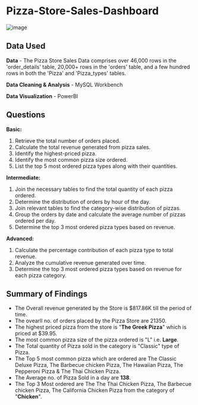 # Pizza-Store-Sales-Dashboard

![image](https://github.com/theashishbisht/Pizza-Store-Sales-Dashboard/assets/135604393/50cd5f94-770a-40eb-8ff4-2bf591255e06)


## Data Used

**Data** - The Pizza Store Sales Data comprises over 46,000 rows in the 'order_details' table, 20,000+ rows in the 'orders' table, and a few hundred rows in both the 'Pizza' and 'Pizza_types' tables.

**Data Cleaning & Analysis** - MySQL Workbench

**Data Visualization** - PowerBI

## Questions

**Basic:**
1. Retrieve the total number of orders placed.
2. Calculate the total revenue generated from pizza sales.
3. Identify the highest-priced pizza.
4. Identify the most common pizza size ordered.
5. List the top 5 most ordered pizza types along with their quantities.

**Intermediate:**
1. Join the necessary tables to find the total quantity of each pizza ordered.
2. Determine the distribution of orders by hour of the day.
3. Join relevant tables to find the category-wise distribution of pizzas.
4. Group the orders by date and calculate the average number of pizzas ordered per day.
5. Determine the top 3 most ordered pizza types based on revenue.

**Advanced:**
1. Calculate the percentage contribution of each pizza type to total revenue.
2. Analyze the cumulative revenue generated over time.
3. Determine the top 3 most ordered pizza types based on revenue for each pizza category.

## Summary of Findings

- The Overall revenue generated by the Store is $817.86K till the period of time.
- The ovearll no. of orders placed by the Pizza Store are 21350.
- The highest priced pizza from the store is "**The Greek Pizza**" which is priced at $39.95.
- The most common pizza size of the pizza ordered is "L" i.e. **Large**.
- The Total quantity of Pizza sold in the category is "Classic" type of Pizza.
- The Top 5 most common pizza which are ordered are The Classic Deluxe Pizza, The Barbecue chicken Pizza, The Hawaiian Pizza, The Pepperoni Pizza & The Thai Chicken Pizza.
- The Average no. of Pizza Sold in a day are **138**.
- The Top 3 Most ordered are The The Thai Chicken Pizza, The Barbecue chicken Pizza, The California Chicken Pizza from the category of "**Chicken**".









